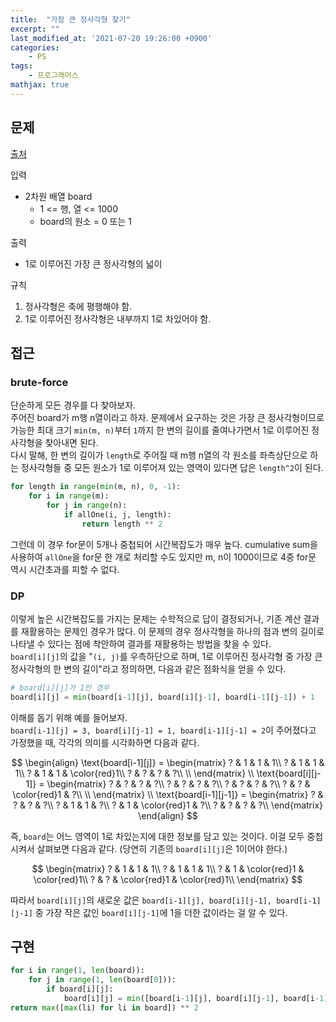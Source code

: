 ```yaml
---
title:  "가장 큰 정사각형 찾기"
excerpt: ""
last_modified_at: '2021-07-20 19:26:00 +0900'
categories:
    - PS
tags:
    - 프로그래머스
mathjax: true
---
```

## 문제
[출처](https://programmers.co.kr/learn/courses/30/lessons/12905)

입력 
* 2차원 배열 board
    * 1 <= 행, 열 <= 1000
    * board의 원소 = 0 또는 1

출력 
* 1로 이루어진 가장 큰 정사각형의 넓이

규칙
1. 정사각형은 축에 평행해야 함.
2. 1로 이루어진 정사각형은 내부까지 1로 차있어야 함.

## 접근
### brute-force
단순하게 모든 경우를 다 찾아보자.\
주어진 board가 m행 n열이라고 하자. 문제에서 요구하는 것은 가장 큰 정사각형이므로 가능한 최대 크기 ```min(m, n)```부터 ```1```까지 한 변의 길이를 줄여나가면서 1로 이루어진 정사각형을 찾아내면 된다.\
다시 말해, 한 변의 길이가 ```length```로 주어질 때 m행 n열의 각 원소를 좌측상단으로 하는 정사각형들 중 모든 원소가 1로 이루어져 있는 영역이 있다면 답은 ```length^2```이 된다.

```python
for length in range(min(m, n), 0, -1):
    for i in range(m):
        for j in range(n):
            if allOne(i, j, length):
                return length ** 2
```
그런데 이 경우 for문이 5개나 중첩되어 시간복잡도가 매우 높다. cumulative sum을 사용하여 ```allOne```을 for문 한 개로 처리할 수도 있지만 m, n이 1000이므로 4중 for문 역시 시간초과를 피할 수 없다.

### DP
이렇게 높은 시간복잡도를 가지는 문제는 수학적으로 답이 결정되거나, 기존 계산 결과를 재활용하는 문제인 경우가 많다. 이 문제의 경우 정사각형을 하나의 점과 변의 길이로 나타낼 수 있다는 점에 착안하여 결과를 재활용하는 방법을 찾을 수 있다.\
```board[i][j]```의 값을 "```(i, j)```를 우측하단으로 하며, 1로 이루어진 정사각형 중 가장 큰 정사각형의 한 변의 길이"라고 정의하면, 다음과 같은 점화식을 얻을 수 있다.
```python
# board[i][j]가 1인 경우
board[i][j] = min(board[i-1][j], board[i][j-1], board[i-1][j-1]) + 1
```
이해를 돕기 위해 예를 들어보자.\
```board[i-1][j] = 3, board[i][j-1] = 1, board[i-1][j-1] = 2```이 주어졌다고 가정했을 때, 각각의 의미를 시각화하면 다음과 같다.

$$
\begin{align}
\text{board[i-1][j]} = 
\begin{matrix}
? & 1 & 1 & 1\\
? & 1 & 1 & 1\\
? & 1 & 1 & \color{red}1\\
? & ? & ? & ?\\ \\
\end{matrix} \\
\text{board[i][j-1]} = 
\begin{matrix}
? & ? & ? & ?\\
? & ? & ? & ?\\
? & ? & ? & ?\\
? & ? & \color{red}1 & ?\\ \\
\end{matrix} \\
\text{board[i-1][j-1]} =
\begin{matrix}
? & ? & ? & ?\\
? & 1 & 1 & ?\\
? & 1 & \color{red}1 & ?\\
? & ? & ? & ?\\
\end{matrix}
\end{align}
$$

즉, ```board```는 어느 영역이 1로 차있는지에 대한 정보를 담고 있는 것이다.
이걸 모두 중첩시켜서 살펴보면 다음과 같다. (당연히 기존의 ```board[i][j]```은 1이어야 한다.)

$$
\begin{matrix}
? & 1 & 1 & 1\\
? & 1 & 1 & 1\\
? & 1 & \color{red}1 & \color{red}1\\
? & ? & \color{red}1 & \color{red}1\\
\end{matrix}
$$

따라서 ```board[i][j]```의 새로운 값은 ```board[i-1][j], board[i][j-1], board[i-1][j-1]``` 중 가장 작은 값인 ```board[i][j-1]```에 1을 더한 값이라는 걸 알 수 있다.

## 구현
```python
for i in range(1, len(board)):
    for j in range(1, len(board[0])):
        if board[i][j]:
            board[i][j] = min([board[i-1][j], board[i][j-1], board[i-1][j-1]]) + 1
return max([max(li) for li in board]) ** 2
```